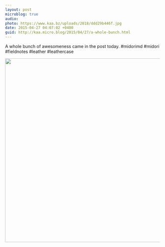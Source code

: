 ```yaml
---
layout: post
microblog: true
audio: 
photo: https://www.kaa.bz/uploads/2018/ddd29b446f.jpg
date: 2015-04-27 04:07:02 +0400
guid: http://kaa.micro.blog/2015/04/27/a-whole-bunch.html
---
```

A whole bunch of awesomeness came in the post today. #midorimd #midori #fieldnotes #leather #leathercase

<img src="https://www.kaa.bz/uploads/2018/ddd29b446f.jpg" width="600" height="600" />

